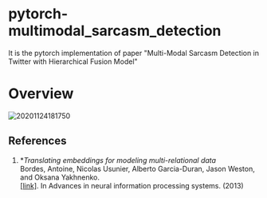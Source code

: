 # pytorch-multimodal_sarcasm_detection
It is the pytorch implementation of paper "Multi-Modal Sarcasm Detection in Twitter with Hierarchical Fusion Model"
# Overview
![20201124181750](https://user-images.githubusercontent.com/7517810/100162354-667c1980-2e81-11eb-9d6c-327c47784df0.png)

## References
1.  **Translating embeddings for modeling multi-relational data*<br />
    Bordes, Antoine, Nicolas Usunier, Alberto Garcia-Duran, Jason Weston, and Oksana Yakhnenko. <br />
    [[link]](https://dl.acm.org/doi/10.5555/2999792.2999923). In Advances in neural information processing systems. (2013)
